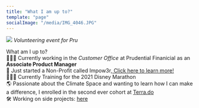 ```yaml
---
title: "What I am up to?"
template: "page"
socialImage: "/media/IMG_4046.JPG"
---
```


![](/media/IMG_4045.JPG)
*Volunteering event for Pru*

What am I up to? </br>
👨🏽‍💻 Currently working in the *Customer Office* at Prudential Finanicial as an <b>Associate Product Manager</b> </br>
🎉 Just started a Non-Profit called Impow3r,<a target="_blank" href="https://www.impow3r.com/"> Click here to learn more!</a> </br>
🏃🏽‍♂️ Currently Training for the 2021 Disney Marathon </br>
🌎 Passionate about the Climate Space and wanting to learn how I can make a difference, I enrolled in the second ever cohort at <a target="_blank" href="https://www.terra.do/">Terra.do</a> </br>
🛠 Working on side projects: <a target="_blank" href="/Users/joeygudzak/joey-site/content/pages/sideprojects.md">here</a> </br>


